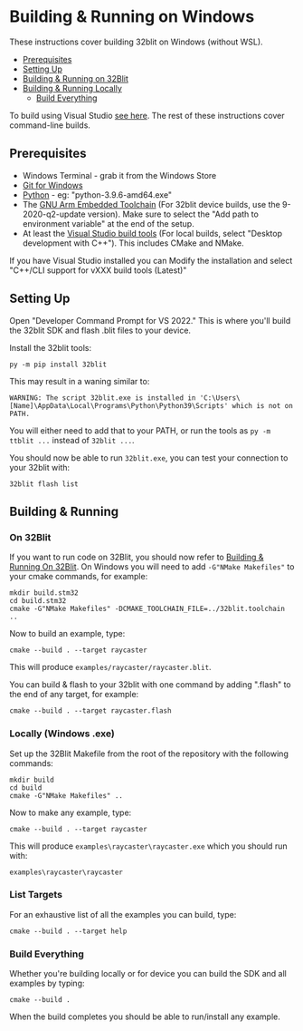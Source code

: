 # Building & Running on Windows <!-- omit in toc -->

These instructions cover building 32blit on Windows (without WSL).

- [Prerequisites](#prerequisites)
- [Setting Up](#setting-up)
- [Building & Running on 32Blit](#building--running-on-32blit)
- [Building & Running Locally](#building--running-locally)
  - [Build Everything](#build-everything)

To build using Visual Studio [see here](Windows-VisualStudio.md). The rest of these instructions cover command-line builds.

## Prerequisites

- Windows Terminal - grab it from the Windows Store
- [Git for Windows](https://git-scm.com/download/win)
- [Python](https://www.python.org/downloads/) - eg: "python-3.9.6-amd64.exe"
- The [GNU Arm Embedded Toolchain](https://developer.arm.com/tools-and-software/open-source-software/developer-tools/gnu-toolchain/gnu-rm/downloads) (For 32blit device builds, use the 9-2020-q2-update version). Make sure to select the "Add path to environment variable" at the end of the setup.
 - At least the [Visual Studio build tools](https://visualstudio.microsoft.com/downloads/#build-tools-for-visual-studio-2022) (For local builds, select "Desktop development with C++"). This includes CMake and NMake.

If you have Visual Studio installed you can Modify the installation and select "C++/CLI support for vXXX build tools (Latest)"

## Setting Up

Open "Developer Command Prompt for VS 2022." This is where you'll build the 32blit SDK and flash .blit files to your device.

Install the 32blit tools:

```
py -m pip install 32blit
```

This may result in a waning similar to:

```
WARNING: The script 32blit.exe is installed in 'C:\Users\[Name]\AppData\Local\Programs\Python\Python39\Scripts' which is not on PATH.
```

You will either need to add that to your PATH, or run the tools as `py -m ttblit ...` instead of `32blit ...`.

You should now be able to run `32blit.exe`, you can test your connection to your 32blit with:

```
32blit flash list
```

## Building & Running

### On 32Blit

If you want to run code on 32Blit, you should now refer to [Building & Running On 32Blit](32blit.md). On Windows you will need to add `-G"NMake Makefiles"` to your cmake commands, for example:

```
mkdir build.stm32
cd build.stm32
cmake -G"NMake Makefiles" -DCMAKE_TOOLCHAIN_FILE=../32blit.toolchain ..
```

Now to build an example, type:

```
cmake --build . --target raycaster
```

This will produce `examples/raycaster/raycaster.blit`.

You can build & flash to your 32blit with one command by adding ".flash" to the end of any target, for example:

```
cmake --build . --target raycaster.flash
```

### Locally (Windows .exe)

Set up the 32Blit Makefile from the root of the repository with the following commands:

```shell
mkdir build
cd build
cmake -G"NMake Makefiles" ..
```

Now to make any example, type:

```
cmake --build . --target raycaster
```

This will produce `examples\raycaster\raycaster.exe` which you should run with:

```
examples\raycaster\raycaster
```

### List Targets

For an exhaustive list of all the examples you can build, type:

```
cmake --build . --target help
```

### Build Everything

Whether you're building locally or for device you can build the SDK and all examples by typing:

```
cmake --build .
```

When the build completes you should be able to run/install any example.
